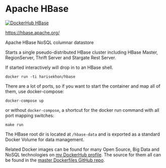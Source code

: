 # Apache HBase

[![DockerHub HBase](https://img.shields.io/badge/DockerHub-harisekhon%2Fhbase-blue)](https://hub.docker.com/repository/docker/harisekhon/hbase)

https://hbase.apache.org/

Apache HBase NoSQL columnar datastore

Starts a single pseudo-distributed HBase cluster including HBase Master, RegionServer, Thrift Server and Stargate Rest Server.

If started interactively will drop in to an HBase shell.

```
docker run -ti harisekhon/hbase
```

There are a lot of ports, so if you want to start the container and map all of them, use docker-compose:

```
docker-compose up
```

or without `docker-compose`, a shortcut for the docker run command with all port mapping switches:

```
make run
```

The HBase root dir is located at `/hbase-data` and is exported as a standard Docker Volume for data management.

Related Docker images can be found for many Open Source, Big Data and NoSQL technologies on [my DockerHub profile](https://hub.docker.com/r/harisekhon). The source for them all can be found in the [master Dockerfiles GitHub repo](https://github.com/HariSekhon/Dockerfiles/).
